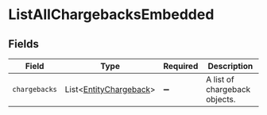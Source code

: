# ListAllChargebacksEmbedded


## Fields

| Field                                                                  | Type                                                                   | Required                                                               | Description                                                            |
| ---------------------------------------------------------------------- | ---------------------------------------------------------------------- | ---------------------------------------------------------------------- | ---------------------------------------------------------------------- |
| `chargebacks`                                                          | List\<[EntityChargeback](../../models/components/EntityChargeback.md)> | :heavy_minus_sign:                                                     | A list of chargeback objects.                                          |
